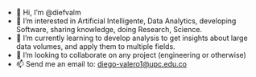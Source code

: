- 👋 Hi, I’m @diefvalm 
- 👀 I’m interested in Artificial Intelligente, Data Analytics, developing Software, sharing knowledge, doing Research, Science. 
- 🌱 I’m currently learning to develop analysis to get insights about large data volumes, and apply them to multiple fields. 
- 💞️ I’m looking to collaborate on any project (engineering or otherwise) 
- 📫 Send me an email to: diego-valero1@upc.edu.co

<!---
diefvalm/diefvalm is a ✨ special ✨ repository because its `README.md` (this file) appears on your GitHub profile.
You can click the Preview link to take a look at your changes.
--->
